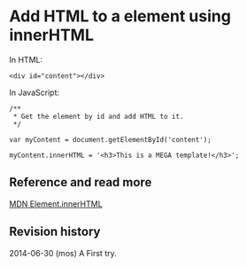 Add HTML to a element using innerHTML
==============================


In HTML:

```
<div id="content"></div>
```


In JavaScript:

```
/**
 * Get the element by id and add HTML to it.
 */

var myContent = document.getElementById('content');

myContent.innerHTML = '<h3>This is a MEGA template!</h3>';

```



Reference and read more
------------------------------

[MDN Element.innerHTML](https://developer.mozilla.org/en-US/docs/Web/API/Element.innerHTML)



Revision history
------------------------------

2014-06-30 (mos) A First try.

